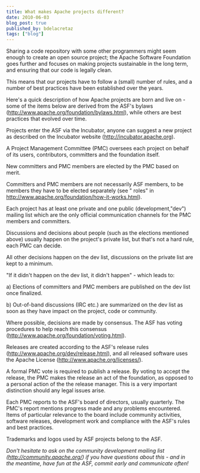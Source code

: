 ```yaml
---
title: What makes Apache projects different?
date: 2010-06-03
blog_post: true
published_by: bdelacretaz
tags: ["blog"]
---
```


Sharing a code repository with some other programmers might seem enough to create an open source project; the Apache
Software Foundation goes further and focuses on making projects sustainable in the long term, and ensuring that our code
is legally clean.

This means that our projects have to follow a (small) number of rules, and a number of best practices have been
established over the years.

Here's a quick description of how Apache projects are born and live on - some of the items below are derived from the
ASF's bylaws (http://www.apache.org/foundation/bylaws.html), while others are best practices that evolved over time.

Projects enter the ASF via the Incubator, anyone can suggest a new project as described on the Incubator
website (http://incubator.apache.org).

A Project Management Committee (PMC) oversees each project on behalf of its users, contributors, committers and the
foundation itself.

New committers and PMC members are elected by the PMC based on merit.

Committers and PMC members are not necessarily ASF members, to be members they have to be elected separately (see "
roles" in http://www.apache.org/foundation/how-it-works.html).

Each project has at least one private and one public (development,"dev") mailing list which are the only official
communication channels for the PMC members and committers.

Discussions and decisions about people (such as the elections mentioned above) usually happen on the project's private
list, but that's not a hard rule, each PMC can decide.

All other decisions happen on the dev list, discussions on the private list are kept to a minimum.

"If it didn't happen on the dev list, it didn't happen" - which leads to:

a) Elections of committers and PMC members are published on the dev list once finalized.

b) Out-of-band discussions (IRC etc.) are summarized on the dev list as soon as they have impact on the project, code or
community.

Where possible, decisions are made by consensus. The ASF has voting procedures to help reach this
consensus (http://www.apache.org/foundation/voting.html).

Releases are created according to the ASF's release rules (http://www.apache.org/dev/release.html), and all released
software uses the Apache License (http://www.apache.org/licenses/).

A formal PMC vote is required to publish a release. By voting to accept the release, the PMC makes the release an act of
the foundation, as opposed to a personal action of the the release manager. This is a very important distinction should
any legal issues arise.

Each PMC reports to the ASF's board of directors, usually quarterly. The PMC's report mentions progress made and any
problems encountered. Items of particular relevance to the board include community activities, software releases,
development work and compliance with the ASF's rules and best practices.

Trademarks and logos used by ASF projects belong to the ASF.

_Don't hesitate to ask on the community development mailing list (http://community.apache.org/) if you have questions
about this - and in the meantime, have fun at the ASF, commit early and communicate often!_
